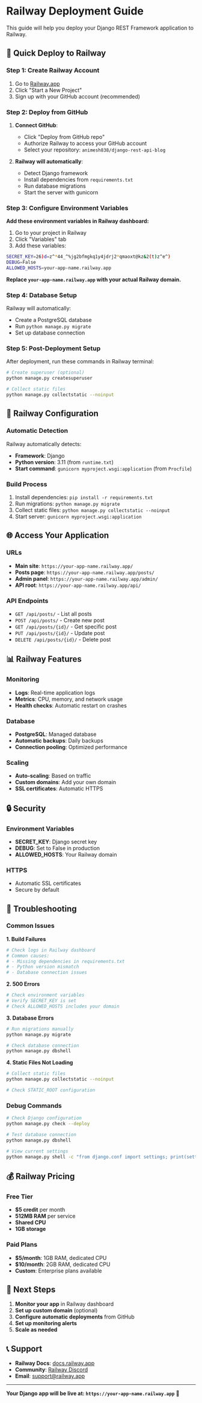 # Railway Deployment Guide

This guide will help you deploy your Django REST Framework application to Railway.

## 🚀 Quick Deploy to Railway

### Step 1: Create Railway Account

1. Go to [Railway.app](https://railway.app)
2. Click "Start a New Project"
3. Sign up with your GitHub account (recommended)

### Step 2: Deploy from GitHub

1. **Connect GitHub**:
   - Click "Deploy from GitHub repo"
   - Authorize Railway to access your GitHub account
   - Select your repository: `animesh838/django-rest-api-blog`

2. **Railway will automatically**:
   - Detect Django framework
   - Install dependencies from `requirements.txt`
   - Run database migrations
   - Start the server with gunicorn

### Step 3: Configure Environment Variables

**Add these environment variables in Railway dashboard:**

1. Go to your project in Railway
2. Click "Variables" tab
3. Add these variables:

```bash
SECRET_KEY=26)d=z^*44_^%jg2bfmgkq1y4jdrj2*qmaoxt@kz&2(t)z^e^)
DEBUG=False
ALLOWED_HOSTS=your-app-name.railway.app
```

**Replace `your-app-name.railway.app` with your actual Railway domain.**

### Step 4: Database Setup

Railway will automatically:
- Create a PostgreSQL database
- Run `python manage.py migrate`
- Set up database connection

### Step 5: Post-Deployment Setup

After deployment, run these commands in Railway terminal:

```bash
# Create superuser (optional)
python manage.py createsuperuser

# Collect static files
python manage.py collectstatic --noinput
```

## 🔧 Railway Configuration

### Automatic Detection
Railway automatically detects:
- **Framework**: Django
- **Python version**: 3.11 (from `runtime.txt`)
- **Start command**: `gunicorn myproject.wsgi:application` (from `Procfile`)

### Build Process
1. Install dependencies: `pip install -r requirements.txt`
2. Run migrations: `python manage.py migrate`
3. Collect static files: `python manage.py collectstatic --noinput`
4. Start server: `gunicorn myproject.wsgi:application`

## 🌐 Access Your Application

### URLs
- **Main site**: `https://your-app-name.railway.app/`
- **Posts page**: `https://your-app-name.railway.app/posts/`
- **Admin panel**: `https://your-app-name.railway.app/admin/`
- **API root**: `https://your-app-name.railway.app/api/`

### API Endpoints
- `GET /api/posts/` - List all posts
- `POST /api/posts/` - Create new post
- `GET /api/posts/{id}/` - Get specific post
- `PUT /api/posts/{id}/` - Update post
- `DELETE /api/posts/{id}/` - Delete post

## 📊 Railway Features

### Monitoring
- **Logs**: Real-time application logs
- **Metrics**: CPU, memory, and network usage
- **Health checks**: Automatic restart on crashes

### Database
- **PostgreSQL**: Managed database
- **Automatic backups**: Daily backups
- **Connection pooling**: Optimized performance

### Scaling
- **Auto-scaling**: Based on traffic
- **Custom domains**: Add your own domain
- **SSL certificates**: Automatic HTTPS

## 🔒 Security

### Environment Variables
- **SECRET_KEY**: Django secret key
- **DEBUG**: Set to False in production
- **ALLOWED_HOSTS**: Your Railway domain

### HTTPS
- Automatic SSL certificates
- Secure by default

## 🚨 Troubleshooting

### Common Issues

**1. Build Failures**
```bash
# Check logs in Railway dashboard
# Common causes:
# - Missing dependencies in requirements.txt
# - Python version mismatch
# - Database connection issues
```

**2. 500 Errors**
```bash
# Check environment variables
# Verify SECRET_KEY is set
# Check ALLOWED_HOSTS includes your domain
```

**3. Database Errors**
```bash
# Run migrations manually
python manage.py migrate

# Check database connection
python manage.py dbshell
```

**4. Static Files Not Loading**
```bash
# Collect static files
python manage.py collectstatic --noinput

# Check STATIC_ROOT configuration
```

### Debug Commands

```bash
# Check Django configuration
python manage.py check --deploy

# Test database connection
python manage.py dbshell

# View current settings
python manage.py shell -c "from django.conf import settings; print(settings.DEBUG)"
```

## 💰 Railway Pricing

### Free Tier
- **$5 credit** per month
- **512MB RAM** per service
- **Shared CPU**
- **1GB storage**

### Paid Plans
- **$5/month**: 1GB RAM, dedicated CPU
- **$10/month**: 2GB RAM, dedicated CPU
- **Custom**: Enterprise plans available

## 🎯 Next Steps

1. **Monitor your app** in Railway dashboard
2. **Set up custom domain** (optional)
3. **Configure automatic deployments** from GitHub
4. **Set up monitoring alerts**
5. **Scale as needed**

## 📞 Support

- **Railway Docs**: [docs.railway.app](https://docs.railway.app)
- **Community**: [Railway Discord](https://discord.gg/railway)
- **Email**: support@railway.app

---

**Your Django app will be live at: `https://your-app-name.railway.app`** 🎉 